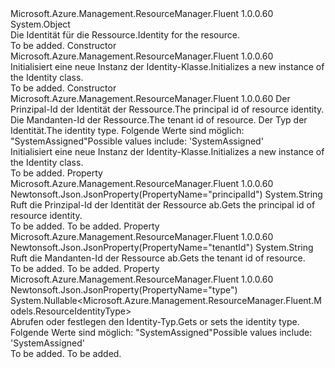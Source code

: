 <Type Name="Identity" FullName="Microsoft.Azure.Management.ResourceManager.Fluent.Models.Identity">
  <TypeSignature Language="C#" Value="public class Identity" />
  <TypeSignature Language="ILAsm" Value=".class public auto ansi beforefieldinit Identity extends System.Object" />
  <TypeSignature Language="DocId" Value="T:Microsoft.Azure.Management.ResourceManager.Fluent.Models.Identity" />
  <TypeSignature Language="VB.NET" Value="Public Class Identity" />
  <TypeSignature Language="F#" Value="type Identity = class" />
  <AssemblyInfo>
    <AssemblyName>Microsoft.Azure.Management.ResourceManager.Fluent</AssemblyName>
    <AssemblyVersion>1.0.0.60</AssemblyVersion>
  </AssemblyInfo>
  <Base>
    <BaseTypeName>System.Object</BaseTypeName>
  </Base>
  <Interfaces />
  <Docs>
    <summary>
            <span data-ttu-id="720a6-101">Die Identität für die Ressource.</span><span class="sxs-lookup"><span data-stu-id="720a6-101">Identity for the resource.</span></span>
            </summary>
    <remarks>To be added.</remarks>
  </Docs>
  <Members>
    <Member MemberName=".ctor">
      <MemberSignature Language="C#" Value="public Identity ();" />
      <MemberSignature Language="ILAsm" Value=".method public hidebysig specialname rtspecialname instance void .ctor() cil managed" />
      <MemberSignature Language="DocId" Value="M:Microsoft.Azure.Management.ResourceManager.Fluent.Models.Identity.#ctor" />
      <MemberSignature Language="VB.NET" Value="Public Sub New ()" />
      <MemberType>Constructor</MemberType>
      <AssemblyInfo>
        <AssemblyName>Microsoft.Azure.Management.ResourceManager.Fluent</AssemblyName>
        <AssemblyVersion>1.0.0.60</AssemblyVersion>
      </AssemblyInfo>
      <Parameters />
      <Docs>
        <summary>
            <span data-ttu-id="720a6-102">Initialisiert eine neue Instanz der Identity-Klasse.</span><span class="sxs-lookup"><span data-stu-id="720a6-102">Initializes a new instance of the Identity class.</span></span>
            </summary>
        <remarks>To be added.</remarks>
      </Docs>
    </Member>
    <Member MemberName=".ctor">
      <MemberSignature Language="C#" Value="public Identity (string principalId = null, string tenantId = null, Nullable&lt;Microsoft.Azure.Management.ResourceManager.Fluent.Models.ResourceIdentityType&gt; type = null);" />
      <MemberSignature Language="ILAsm" Value=".method public hidebysig specialname rtspecialname instance void .ctor(string principalId, string tenantId, valuetype System.Nullable`1&lt;valuetype Microsoft.Azure.Management.ResourceManager.Fluent.Models.ResourceIdentityType&gt; type) cil managed" />
      <MemberSignature Language="DocId" Value="M:Microsoft.Azure.Management.ResourceManager.Fluent.Models.Identity.#ctor(System.String,System.String,System.Nullable{Microsoft.Azure.Management.ResourceManager.Fluent.Models.ResourceIdentityType})" />
      <MemberSignature Language="VB.NET" Value="Public Sub New (Optional principalId As String = null, Optional tenantId As String = null, Optional type As Nullable(Of ResourceIdentityType) = null)" />
      <MemberSignature Language="F#" Value="new Microsoft.Azure.Management.ResourceManager.Fluent.Models.Identity : string * string * Nullable&lt;Microsoft.Azure.Management.ResourceManager.Fluent.Models.ResourceIdentityType&gt; -&gt; Microsoft.Azure.Management.ResourceManager.Fluent.Models.Identity" Usage="new Microsoft.Azure.Management.ResourceManager.Fluent.Models.Identity (principalId, tenantId, type)" />
      <MemberType>Constructor</MemberType>
      <AssemblyInfo>
        <AssemblyName>Microsoft.Azure.Management.ResourceManager.Fluent</AssemblyName>
        <AssemblyVersion>1.0.0.60</AssemblyVersion>
      </AssemblyInfo>
      <Parameters>
        <Parameter Name="principalId" Type="System.String" />
        <Parameter Name="tenantId" Type="System.String" />
        <Parameter Name="type" Type="System.Nullable&lt;Microsoft.Azure.Management.ResourceManager.Fluent.Models.ResourceIdentityType&gt;" />
      </Parameters>
      <Docs>
        <param name="principalId"><span data-ttu-id="720a6-103">Der Prinzipal-Id der Identität der Ressource.</span><span class="sxs-lookup"><span data-stu-id="720a6-103">The principal id of resource identity.</span></span></param>
        <param name="tenantId"><span data-ttu-id="720a6-104">Die Mandanten-Id der Ressource.</span><span class="sxs-lookup"><span data-stu-id="720a6-104">The tenant id of resource.</span></span></param>
        <param name="type"><span data-ttu-id="720a6-105">Der Typ der Identität.</span><span class="sxs-lookup"><span data-stu-id="720a6-105">The identity type.</span></span> <span data-ttu-id="720a6-106">Folgende Werte sind möglich: "SystemAssigned"</span><span class="sxs-lookup"><span data-stu-id="720a6-106">Possible values include: 'SystemAssigned'</span></span></param>
        <summary>
            <span data-ttu-id="720a6-107">Initialisiert eine neue Instanz der Identity-Klasse.</span><span class="sxs-lookup"><span data-stu-id="720a6-107">Initializes a new instance of the Identity class.</span></span>
            </summary>
        <remarks>To be added.</remarks>
      </Docs>
    </Member>
    <Member MemberName="PrincipalId">
      <MemberSignature Language="C#" Value="public string PrincipalId { get; }" />
      <MemberSignature Language="ILAsm" Value=".property instance string PrincipalId" />
      <MemberSignature Language="DocId" Value="P:Microsoft.Azure.Management.ResourceManager.Fluent.Models.Identity.PrincipalId" />
      <MemberSignature Language="VB.NET" Value="Public ReadOnly Property PrincipalId As String" />
      <MemberSignature Language="F#" Value="member this.PrincipalId : string" Usage="Microsoft.Azure.Management.ResourceManager.Fluent.Models.Identity.PrincipalId" />
      <MemberType>Property</MemberType>
      <AssemblyInfo>
        <AssemblyName>Microsoft.Azure.Management.ResourceManager.Fluent</AssemblyName>
        <AssemblyVersion>1.0.0.60</AssemblyVersion>
      </AssemblyInfo>
      <Attributes>
        <Attribute>
          <AttributeName>Newtonsoft.Json.JsonProperty(PropertyName="principalId")</AttributeName>
        </Attribute>
      </Attributes>
      <ReturnValue>
        <ReturnType>System.String</ReturnType>
      </ReturnValue>
      <Docs>
        <summary>
            <span data-ttu-id="720a6-108">Ruft die Prinzipal-Id der Identität der Ressource ab.</span><span class="sxs-lookup"><span data-stu-id="720a6-108">Gets the principal id of resource identity.</span></span>
            </summary>
        <value>To be added.</value>
        <remarks>To be added.</remarks>
      </Docs>
    </Member>
    <Member MemberName="TenantId">
      <MemberSignature Language="C#" Value="public string TenantId { get; }" />
      <MemberSignature Language="ILAsm" Value=".property instance string TenantId" />
      <MemberSignature Language="DocId" Value="P:Microsoft.Azure.Management.ResourceManager.Fluent.Models.Identity.TenantId" />
      <MemberSignature Language="VB.NET" Value="Public ReadOnly Property TenantId As String" />
      <MemberSignature Language="F#" Value="member this.TenantId : string" Usage="Microsoft.Azure.Management.ResourceManager.Fluent.Models.Identity.TenantId" />
      <MemberType>Property</MemberType>
      <AssemblyInfo>
        <AssemblyName>Microsoft.Azure.Management.ResourceManager.Fluent</AssemblyName>
        <AssemblyVersion>1.0.0.60</AssemblyVersion>
      </AssemblyInfo>
      <Attributes>
        <Attribute>
          <AttributeName>Newtonsoft.Json.JsonProperty(PropertyName="tenantId")</AttributeName>
        </Attribute>
      </Attributes>
      <ReturnValue>
        <ReturnType>System.String</ReturnType>
      </ReturnValue>
      <Docs>
        <summary>
            <span data-ttu-id="720a6-109">Ruft die Mandanten-Id der Ressource ab.</span><span class="sxs-lookup"><span data-stu-id="720a6-109">Gets the tenant id of resource.</span></span>
            </summary>
        <value>To be added.</value>
        <remarks>To be added.</remarks>
      </Docs>
    </Member>
    <Member MemberName="Type">
      <MemberSignature Language="C#" Value="public Nullable&lt;Microsoft.Azure.Management.ResourceManager.Fluent.Models.ResourceIdentityType&gt; Type { get; set; }" />
      <MemberSignature Language="ILAsm" Value=".property instance valuetype System.Nullable`1&lt;valuetype Microsoft.Azure.Management.ResourceManager.Fluent.Models.ResourceIdentityType&gt; Type" />
      <MemberSignature Language="DocId" Value="P:Microsoft.Azure.Management.ResourceManager.Fluent.Models.Identity.Type" />
      <MemberSignature Language="VB.NET" Value="Public Property Type As Nullable(Of ResourceIdentityType)" />
      <MemberSignature Language="F#" Value="member this.Type : Nullable&lt;Microsoft.Azure.Management.ResourceManager.Fluent.Models.ResourceIdentityType&gt; with get, set" Usage="Microsoft.Azure.Management.ResourceManager.Fluent.Models.Identity.Type" />
      <MemberType>Property</MemberType>
      <AssemblyInfo>
        <AssemblyName>Microsoft.Azure.Management.ResourceManager.Fluent</AssemblyName>
        <AssemblyVersion>1.0.0.60</AssemblyVersion>
      </AssemblyInfo>
      <Attributes>
        <Attribute>
          <AttributeName>Newtonsoft.Json.JsonProperty(PropertyName="type")</AttributeName>
        </Attribute>
      </Attributes>
      <ReturnValue>
        <ReturnType>System.Nullable&lt;Microsoft.Azure.Management.ResourceManager.Fluent.Models.ResourceIdentityType&gt;</ReturnType>
      </ReturnValue>
      <Docs>
        <summary>
            <span data-ttu-id="720a6-110">Abrufen oder festlegen den Identity-Typ.</span><span class="sxs-lookup"><span data-stu-id="720a6-110">Gets or sets the identity type.</span></span> <span data-ttu-id="720a6-111">Folgende Werte sind möglich: "SystemAssigned"</span><span class="sxs-lookup"><span data-stu-id="720a6-111">Possible values include: 'SystemAssigned'</span></span>
            </summary>
        <value>To be added.</value>
        <remarks>To be added.</remarks>
      </Docs>
    </Member>
  </Members>
</Type>